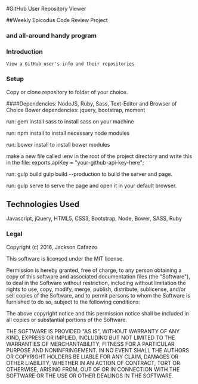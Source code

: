 #GitHub User Repository Viewer

##Weekly Epicodus Code Review Project
### and all-around handy program

### Introduction
    View a GitHub user's info and their repositories

### Setup
Copy or clone repository to folder of your choice.

####Dependencies:
NodeJS, Ruby, Sass, Text-Editor and Browser of Choice
Bower dependencies: jquery, bootstrap, moment

run:
  gem install sass
to install sass on your machine

run:
   npm install
to install necessary node modules

run:
  bower install
to install bower modules

make a new file called .env in the root of the project directory and write this in the file:
  exports.apiKey = "your-github-api-key-here";

run:
  gulp build
  gulp build --production
to build the server and page.

run:
  gulp serve
to serve the page and open it in your default browser.

## Technologies Used

Javascript, jQuery, HTML5, CSS3, Bootstrap, Node, Bower, SASS, Ruby

### Legal

Copyright (c) 2016, Jackson Cafazzo

This software is licensed under the MIT license.

Permission is hereby granted, free of charge, to any person obtaining a copy of this software and associated documentation files (the "Software"), to deal in the Software without restriction, including without limitation the rights to use, copy, modify, merge, publish, distribute, sublicense, and/or sell copies of the Software, and to permit persons to whom the Software is furnished to do so, subject to the following conditions:

The above copyright notice and this permission notice shall be included in all copies or substantial portions of the Software.

THE SOFTWARE IS PROVIDED "AS IS", WITHOUT WARRANTY OF ANY KIND, EXPRESS OR IMPLIED, INCLUDING BUT NOT LIMITED TO THE WARRANTIES OF MERCHANTABILITY, FITNESS FOR A PARTICULAR PURPOSE AND NONINFRINGEMENT. IN NO EVENT SHALL THE AUTHORS OR COPYRIGHT HOLDERS BE LIABLE FOR ANY CLAIM, DAMAGES OR OTHER LIABILITY, WHETHER IN AN ACTION OF CONTRACT, TORT OR OTHERWISE, ARISING FROM, OUT OF OR IN CONNECTION WITH THE SOFTWARE OR THE USE OR OTHER DEALINGS IN THE SOFTWARE.
